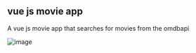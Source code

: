 ## vue js movie app
A vue js movie app that searches for movies from the omdbapi

![image](https://user-images.githubusercontent.com/41730664/212621931-5fad5aa1-2378-4281-89d2-bf5f03327851.png)

